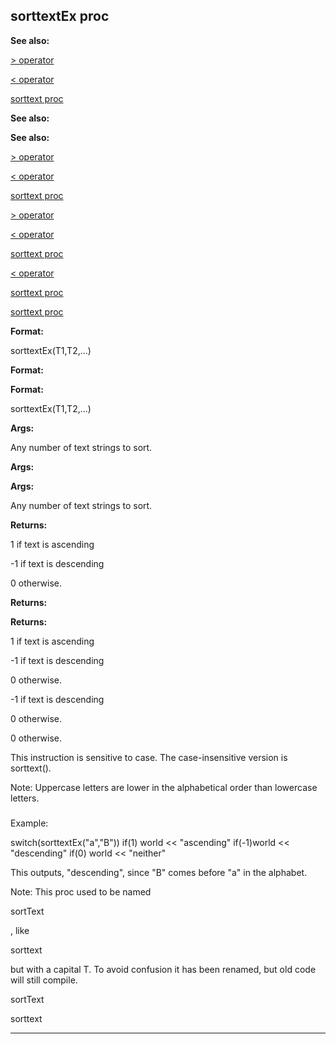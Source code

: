 

 sorttextEx proc
-----------------




**See also:** 


[> operator](#/operator/%3e) 

[< operator](#/operator/%3c) 

[sorttext proc](#/proc/sorttext) 





**See also:** 

**See also:**

[> operator](#/operator/%3e) 

[< operator](#/operator/%3c) 

[sorttext proc](#/proc/sorttext) 



[> operator](#/operator/%3e)

[< operator](#/operator/%3c) 

[sorttext proc](#/proc/sorttext) 


[< operator](#/operator/%3c)

[sorttext proc](#/proc/sorttext) 

[sorttext proc](#/proc/sorttext)


**Format:** 


 sorttextEx(T1,T2,...)
 


**Format:** 

**Format:**

 sorttextEx(T1,T2,...)



**Args:** 


 Any number of text strings to sort.
 


**Args:** 

**Args:**

 Any number of text strings to sort.



**Returns:** 


 1 if text is ascending
 
 -1 if text is descending
 
 0 otherwise.
 




**Returns:** 

**Returns:**

 1 if text is ascending
 
 -1 if text is descending
 
 0 otherwise.
 



 -1 if text is descending
 
 0 otherwise.
 


 0 otherwise.


 This instruction is sensitive to case. The case-insensitive version is
sorttext().




 Note: Uppercase letters are lower in the alphabetical order than
lowercase letters.



### 
 Example:



 switch(sorttextEx("a","B"))
 if(1) world << "ascending"
 if(-1)world << "descending"
 if(0) world << "neither"


 This outputs, "descending", since "B" comes before "a" in the alphabet.




 Note: This proc used to be named
 
 sortText
 
 ,
like
 
 sorttext
 
 but with a capital T. To avoid confusion it has been
renamed, but old code will still compile.




 sortText


 sorttext



---


